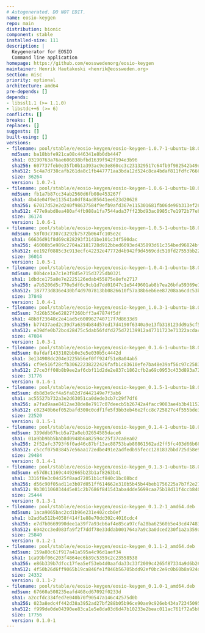```yaml
---
# Autogenerated. DO NOT EDIT.
name: eosio-keygen
repo: main
distribution: bionic
component: stable
installed-size: 111
description: |
  Keygenerator for EOSIO
  Command line application
homepage: https://github.com/eosswedenorg/eosio-keygen
maintainer: Henrik Hautakoski <henrik@eossweden.org>
section: misc
priority: optional
architecture: amd64
pre-depends: []
depends:
- libssl1.1 (>= 1.1.0)
- libstdc++6 (>= 6)
conflicts: []
breaks: []
replaces: []
suggests: []
built-using: []
versions:
- filename: pool/stable/e/eosio-keygen/eosio-keygen-1.0.7-1-ubuntu-18.04_amd64.deb
  md5sum: ba18bbfe921ca08c446341e8b0db4447
  sha1: 03190763a76ae606838bfbd1639f942f194e3b96
  sha256: 607737feb0e35fb0b1a393ac9e3e860cc3c231329517c64fb9f982542b49dc2d
  sha512: 5c4a7d738cafb261da8c1fb447771aa3bda12d524c8ca4bdaf811fdfc7666c1021ff45423b3afc6a7de927580798bea25d0fd3b3b79d5bfb1b39c66db83d4474
  size: 36264
  version: 1.0.7-1
- filename: pool/stable/e/eosio-keygen/eosio-keygen-1.0.6-1-ubuntu-18.04_amd64.deb
  md5sum: fb1a7b87cc34ab2560d6fb08e453267f
  sha1: 4b4de04f9e113541a0df84ad85641ee623d20628
  sha256: 67017d52e2d240f98637584f9efb9afd367e115301681fb06de96b313ef263e2
  sha512: 477e9abd8ea480af4fb988a1fa7544ada37ff23bd93ac8985c7e1972b77eb5f2256c2be9698070577607a0f372559cac53176623084c0c83bc0682a636a63c91
  size: 36174
  version: 1.0.6-1
- filename: pool/stable/e/eosio-keygen/eosio-keygen-1.0.5-1-ubuntu-18.04_amd64.deb
  md5sum: 58f03c7307c3292b7572b064fc105e2c
  sha1: 66636d91f8d69c828293f3141be101c34f590dac
  sha256: 46008b5e989c2704a2181728d912bbed6093ed435893d61c354bed96824bf3c2
  sha512: ee192f0885c3c913ecfc42232e47772d4b942f9d4569cdc510fd27553bb22186ea88404859701a1c1a24be0c3a889f0c6b3e1656bd7d25397d3620afb7a08f20
  size: 36014
  version: 1.0.5-1
- filename: pool/stable/e/eosio-keygen/eosio-keygen-1.0.4-1-ubuntu-18.04_amd64.deb
  md5sum: 00b4ce1a7c1e3f8d5e715d3725db0321
  sha1: 1dbdce175a0e7e2225126edab455875e8efe2717
  sha256: a7b5206d5c770e5df6c9cb1d7dd01047c1e5449601ab8b7ea26bfa59369e1559
  sha512: 187773d836e430bf4d9707813bb0826610f57a38b6eb6ee87208aa6cdc53b353453189960c004413cdfbca3d3871432a0a25f64aad62a8eea163eb080cb1a167
  size: 37848
  version: 1.0.4-1
- filename: pool/stable/e/eosio-keygen/eosio-keygen_1.0.3-1-ubuntu-18.04_amd64.deb
  md5sum: 7d26b536e62827f260bff3a47874f5df
  sha1: 48b8f23648c2e41ad5c600962740717f7d8633d9
  sha256: b77437aed2c39d7a6394b84d57ed17d4190f6340a9e13fb318123dd9a5cf567c
  sha512: e39dfe0b72bc428475c5dab56fdfd275d72139912a47711723e71322acdacf150d29bb7c2d1e073db312f6cd8efbb6617c67f7a97033aabcd323e0c3be9f685e
  size: 47084
  version: 1.0.3-1
- filename: pool/stable/e/eosio-keygen/eosio-keygen_0.1.6-1-ubuntu-18.04_amd64.deb
  md5sum: 0afdaf1433102bb0e3e5e030b5c4442d
  sha1: 3e134908dc204e3225b56ef0ff924f51e8a04ab5
  sha256: cf9e516f28cfb30622238222426fafb1c83610efe7ba48e39af56c97c25836c0
  sha512: 27ce3ff08b8b9ee2af6cbf11d2de2e837c1862cfb2a69c0953c433d893a72762566d0adfd7a8a636738ebd8bb70418d2a63fb61bc7b0c2e2561ddee5a92b7d43
  size: 31776
  version: 0.1.6-1
- filename: pool/stable/e/eosio-keygen/eosio-keygen_0.1.5-1-ubuntu-18.04_amd64.deb
  md5sum: db8d3e9cf4a5fa82d7d442149e7f3ab6
  sha1: ac55527b732a3e2d63051ca0dede3cb7c29f7df6
  sha256: a7fad9aae8412ae38de8e7917c07deecb5b26742a4facc9083ae4b3b41152c21
  sha512: c02340b6ef052bafd300c0cdf1fe5f3bb3eb46e2fcc8c725827c4f555bde34e72f6a72df07b6adb364997d6a559064f3bcc22cf06416491e382786d638e4d54d
  size: 22520
  version: 0.1.5-1
- filename: pool/stable/e/eosio-keygen/eosio-keygen_0.1.4-1-ubuntu-18.04_amd64.deb
  md5sum: 339ddb67bcb5a72a8eb32654585dace6
  sha1: 01a9bb9bb5bab8d0948b6a82594c25f37ca8ea02
  sha256: 2f52afc3793f6f0ad46c87bf13ac88753bab80861562ad2ff5fc403d66b687e7
  sha512: c5ccf075038457e56aa172edbe491e2adfedb95fecc1281832bbd725d58e9e0949e1aeef2199e0938b01636234eead835f858a04e1e80fcad1974e1517b6e219
  size: 29484
  version: 0.1.4-1
- filename: pool/stable/e/eosio-keygen/eosio-keygen_0.1.3-1-ubuntu-18.04_amd64.deb
  md5sum: e57d8c1169c4492665b23b1af8263b41
  sha1: 3316f8e3c04d25f8aad72051b1cf840c1bc08bcd
  sha256: d56c90f05ad11e3b07d051ff614662e310b5b45b44beb1756225a7b7f2e279ef
  sha512: 9b301106034445e81c2b7686f841543aba4dde5699caa75b18d11f4ccb8400e0605348c428dc758db90ff45abd6b2b04aec5a7b4b896dca453f32599327d7f13
  size: 25444
  version: 0.1.3-1
- filename: pool/stable/e/eosio-keygen/eosio-keygen_0.1.2-1_amd64.deb
  md5sum: 1aca9065bac2cd1b96e231e402ccb0ef
  sha1: b2ad6a512b4058f414f1e88e70dd302c4016cdc4
  sha256: e7d7b0669990dee1a39f7a93cb6af4e85ca97cfa28ba62560b5e43cd47483229
  sha512: 6942cc3ed083fa9f2f7ddf78e33ddab001764a7a9c3a0dced230f1a2a359a3ffecdf3a32fe35f5823a9d6d8c33607d101cf24ef3a1d15efa6a3e5b7603054582
  size: 25840
  version: 0.1.2-1
- filename: pool/stable/e/eosio-keygen/eosio-keygen_0.1.1-2_amd64.deb
  md5sum: 159a80c61f917a41a595a4c96d1aef34
  sha1: 1ca99bf06c203f4864ec6b39c5359c2c23558538
  sha256: e86b339b7dfcc17fea5ef53eb4d0aafda33c33f2009c4265f87334a9d6b26fb2
  sha512: 4f50b26d6ff9065b19ca846fe1f846b56705bdd92ef0bc2e9c0b60b8a924d19b098fca942be9074ca1d1af5b7fe1d871f7cdce055a603679d99929151c48b0b7
  size: 24332
  version: 0.1.1-2
- filename: pool/stable/e/eosio-keygen/eosio-keygen_0.1.0-1_amd64.deb
  md5sum: 67660a508235eafd468cd67092f0233d
  sha1: a2ccfdc334fed7e040b70f90547a146c42575d0b
  sha256: 023a8edc4f442d38a3952ad27bf288b05b96ce90ae9c926eb434a72345095655
  sha512: f999de0de04390ee83ca1e5e8da03d6d47b10233e2beac011ac761f72a5bbcce349884556c67519b21a2ec375864796ba69ca73c41ed3e4e32e7403d76f61927
  size: 17756
  version: 0.1.0-1
---
```

